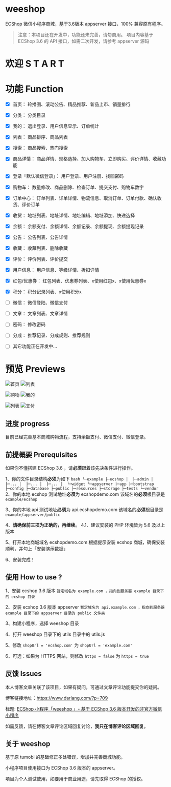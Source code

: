 # weeshop
ECShop 微信小程序商城，基于3.6版本 appserver 接口，100% 兼容原有程序。
> 注意：本项目还在开发中，功能还未完善，请匆商用。
> 项目内容基于 ECShop 3.6 的 API 接口，如需二次开发，请参考 appserver 源码

# 欢迎 S T A R T

# 功能 Function
+ [x] 首页：
轮播图、滚动公告、精品推荐、新品上市、销量排行

+ [x] 分类：
分类目录

+ [x] 我的：
退出登录、用户信息显示、订单统计

+ [x] 列表：
商品排序、商品列表

+ [x] 搜索：
商品搜索、热门搜索

+ [x] 商品详情：
商品详情、规格选择、加入购物车、立即购买、评价详情、收藏功能

+ [x] 登录「默认微信登录」：
用户登录、用户注册、找回密码

+ [x] 购物车：
数量修改、商品删除、检查订单、提交支付、购物车数字


+ [x] 订单中心：
订单列表、详单详情、物流信息、取消订单、订单付款、确认收货、评价订单

+ [x] 收货：
地址列表、地址详情、地址编辑、地址添加、快递选择

+ [x] 余额：
余额支付、余额详情、余额记录、余额提现、余额提现记录

+ [x] 公告：
公告列表、公告详情

+ [x] 收藏：
收藏列表、删除收藏

+ [x] 评价：
评价列表、评价提交

+ [x] 用户信息：
用户信息、等级详情、折扣详情

+ [x] 红包/优惠券：
红包列表、优惠券列表、x使用红包x、x使用优惠券x

+ [x] 积分：
积分记录列表、x使用积分x

+ [ ] 微信：
微信登陆、微信支付

+ [ ] 文章：
文章列表、文章详情

+ [ ] 密码：
修改密码

+ [ ] 分成：
推荐记录、分成规则、推荐规则

+ [ ] 其它功能正在开发中...

# 预览 Previews

![首页](./images/ScreenShot01.png)
![列表](./images/ScreenShot02.png)

![购物](./images/ScreenShot03.png)
![我的](./images/ScreenShot04.png)

![列表](./images/ScreenShot05.png)
![支付](./images/ScreenShot06.png)

## 进度 progress
目前已经完善基本商城购物流程，支持余额支付、微信支付、微信登录。

## 前提概要 Prerequisites
如果你不懂搭建 ECShop 3.6 ，请**必须**跟着该先决条件进行操作。

1、你的文件目录结构**必须**为如下
`bash
└─example
  ├─ecshop
  │  ├─admin
  │  ├─...
  │  ├─...
  │  ├─...
  │  └─widget
  └─appserver
     ├─app
     ├─bootstrap
     ├─config
     ├─database
     ├─public
     ├─resources
     ├─storage
     ├─tests
     └─vendor
`
2、你的本地 ecshop 测试地址**必须**为 ecshopdemo.com 该域名的**必须**根目录是 `example/ecshop`

3、你的本地 api 测试地址**必须**为 api.ecshopdemo.com 该域名的**必须**根目录是 `example/appserver/public`

4、**请确保前三项为正确的，再继续**。
4.1、建议安装的 PHP 环境皆为 5.6 及以上版本

5、打开本地商城域名 ecshopdemo.com 根据提示安装 ecshop 商城，确保安装顺利，并勾上「安装演示数据」

6、安装完成！


## 使用 How to use ?
1、安装 ecshop 3.6 版本
`暂定域名为 example.com ，指向到服务器 example 目录下的 ecshop 目录`

2、安装 ecshop 3.6 版本 appserver
`暂定域名为 api.example.com ，指向到服务器 example 目录下的 appserver 目录的 public 文件夹`

3、构建小程序，选择 weeshop 目录

4、打开 weeshop 目录下的 utils 目录中的 utils.js

5、修改 `shopUrl = 'ecshop.com'` 为 `shopUrl = 'example.com'`

6、可选：如果为 HTTPS 网站，则修改 `https = false` 为 `https = true`

## 反馈 Issues
本人博客文章关联了该项目，如果有疑问，可通过文章评论功能提交你的疑问。

博客链接地址：https://www.darlang.com/?p=709

标题: [ECShop 小程序「weeshop 」- 基于 ECShop 3.6 版本开发的非官方微信小程序](https://www.darlang.com/2018/03/ecshop-xiao-cheng-xu-weeshop-ji-yu-ecshop-3-6-ban-ben-kai-fa-de-fei-guan-fang-wei-xin-xiao-cheng-xu/)

如需反馈，请在博客文章评论区域回复讨论，**我只在博客评论区域回复**。

## 关于 weeshop
基于原 tumobi 的基础修正多处错误，增加并完善商城功能。

小程序项目使用接口为 ECShop 3.6 版本的 appserver。

项目为个人测试使用，如要用于商业用途，请先取得 ECShop 的授权。
